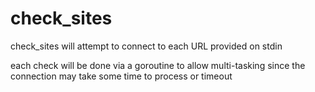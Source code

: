 # check_sites

check_sites will attempt to connect to each URL provided on stdin

each check will be done via a goroutine to allow multi-tasking since the connection may take some time to process or timeout
